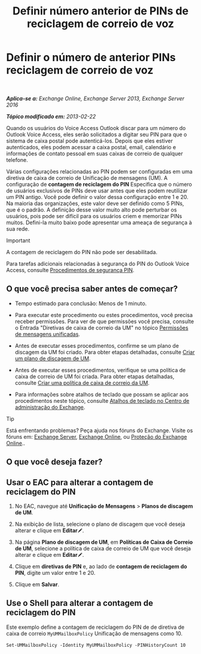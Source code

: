 ﻿---
title: 'Definir número anterior de PINs de reciclagem de correio de voz'
TOCTitle: Definir o número de anterior PINs reciclagem de correio de voz
ms:assetid: b094e68e-c493-4576-a6b1-4c780e635405
ms:mtpsurl: https://technet.microsoft.com/pt-br/library/Bb124254(v=EXCHG.150)
ms:contentKeyID: 50556275
ms.date: 05/22/2018
mtps_version: v=EXCHG.150
ms.translationtype: MT
---

# Definir o número de anterior PINs reciclagem de correio de voz

 

_**Aplica-se a:** Exchange Online, Exchange Server 2013, Exchange Server 2016_

_**Tópico modificado em:** 2013-02-22_

Quando os usuários do Voice Access Outlook discar para um número do Outlook Voice Access, eles serão solicitados a digitar seu PIN para que o sistema de caixa postal pode autenticá-los. Depois que eles estiver autenticados, eles podem acessar a caixa postal, email, calendário e informações de contato pessoal em suas caixas de correio de qualquer telefone.

Várias configurações relacionadas ao PIN podem ser configuradas em uma diretiva de caixa de correio de Unificação de mensagens (UM). A configuração de **contagem de reciclagem do PIN** Especifica que o número de usuários exclusivos de PINs deve usar antes que eles podem reutilizar um PIN antigo. Você pode definir o valor dessa configuração entre 1 e 20. Na maioria das organizações, este valor deve ser definido como 5 PINs, que é o padrão. A definição desse valor muito alto pode perturbar os usuários, pois pode ser difícil para os usuários criem e memorizar PINs muitos. Defini-la muito baixo pode apresentar uma ameaça de segurança à sua rede.


> [!IMPORTANT]
> A contagem de reciclagem do PIN não pode ser desabilitada.



Para tarefas adicionais relacionadas à segurança do PIN do Outlook Voice Access, consulte [Procedimentos de segurança PIN](pin-security-procedures-exchange-2013-help.md).

## O que você precisa saber antes de começar?

  - Tempo estimado para conclusão: Menos de 1 minuto.

  - Para executar este procedimento ou estes procedimentos, você precisa receber permissões. Para ver de que permissões você precisa, consulte o Entrada "Diretivas de caixa de correio da UM" no tópico [Permissões de mensagens unificadas](unified-messaging-permissions-exchange-2013-help.md).

  - Antes de executar esses procedimentos, confirme se um plano de discagem da UM foi criado. Para obter etapas detalhadas, consulte [Criar um plano de discagem de UM](create-a-um-dial-plan-exchange-2013-help.md).

  - Antes de executar esses procedimentos, verifique se uma política de caixa de correio de UM foi criada. Para obter etapas detalhadas, consulte [Criar uma política de caixa de correio da UM](create-a-um-mailbox-policy-exchange-2013-help.md).

  - Para informações sobre atalhos de teclado que possam se aplicar aos procedimentos neste tópico, consulte [Atalhos de teclado no Centro de administração do Exchange](keyboard-shortcuts-in-the-exchange-admin-center-exchange-online-protection-help.md).


> [!TIP]
> Está enfrentando problemas? Peça ajuda nos fóruns do Exchange. Visite os fóruns em: <A href="https://go.microsoft.com/fwlink/p/?linkid=60612">Exchange Server</A>, <A href="https://go.microsoft.com/fwlink/p/?linkid=267542">Exchange Online</A>, ou <A href="https://go.microsoft.com/fwlink/p/?linkid=285351">Proteção do Exchange Online</A>..



## O que você deseja fazer?

## Usar o EAC para alterar a contagem de reciclagem do PIN

1.  No EAC, navegue até **Unificação de Mensagens** \> **Planos de discagem de UM**.

2.  Na exibição de lista, selecione o plano de discagem que você deseja alterar e clique em **Editar**![Ícone de edição](images/JJ218640.6f53ccb2-1f13-4c02-bea0-30690e6ea71d(EXCHG.150).gif "Ícone de edição").

3.  Na página **Plano de discagem de UM**, em **Políticas de Caixa de Correio de UM**, selecione a política de caixa de correio de UM que você deseja alterar e clique em **Editar**![Ícone de edição](images/JJ218640.6f53ccb2-1f13-4c02-bea0-30690e6ea71d(EXCHG.150).gif "Ícone de edição").

4.  Clique em **diretivas de PIN** e, ao lado de **contagem de reciclagem do PIN**, digite um valor entre 1 e 20.

5.  Clique em **Salvar**.

## Use o Shell para alterar a contagem de reciclagem do PIN

Este exemplo define a contagem de reciclagem do PIN de de diretiva de caixa de correio `MyUMMailboxPolicy` Unificação de mensagens como 10.

    Set-UMMailboxPolicy -Identity MyUMMailboxPolicy -PINHistoryCount 10

